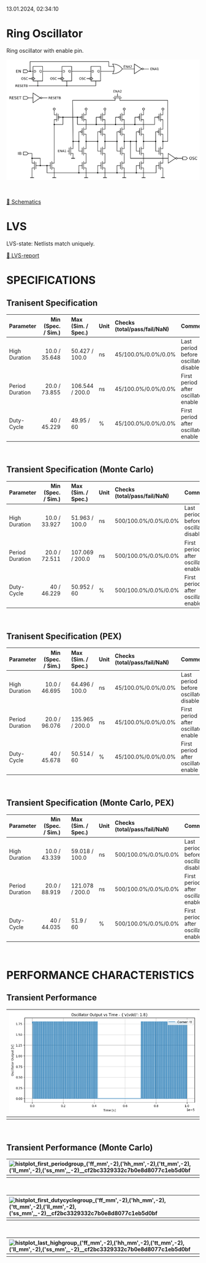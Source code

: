 13.01.2024, 02:34:10

# Ring Oscillator

Ring oscillator with enable pin.

![riosc](resources/riosc.png "riosc")

<br>

[🔗 Schematics](riosc_sch.pdf)<br>

# LVS
LVS-state: Netlists match uniquely.<br>

[🔗 LVS-report](riosc_riosc_netgen_comp.out)<br>

# SPECIFICATIONS

## Tranisent Specification<br>

| Parameter | Min (Spec. / Sim.) |      | Max (Sim. / Spec.) | Unit | Checks (total/pass/fail/NaN) | Comment |
| :-------- | -----------------: | :--: | :----------------- | :--- | :--------------------------- | ------- |
| High Duration | 10.0 / 35.648 | <svg height="20" width="150"><polyline points="3.0,3,3.0,17,147.0,17,147.0,3" style="fill:none;stroke:gray;stroke-width:1" /><polyline points="75.0,10.0,75.0,17" style="fill:none;stroke:gray;stroke-width:1" /><polyline points="44.03680000000001,10.0,67.6832,10.0" style="stroke:green;stroke-width:2" /><circle cx="44.03680000000001" cy="10.0" r="3" style="fill:green;stroke:green;stroke-width:0" /><circle cx="67.6832" cy="10.0" r="3" style="fill:green;stroke:green;stroke-width:0" /></svg> | 50.427 / 100.0 | ns | 45/100.0%/0.0%/0.0% | Last period before oscillator disable |
| Period Duration | 20.0 / 73.855 | <svg height="20" width="150"><polyline points="3.0,3,3.0,17,147.0,17,147.0,3" style="fill:none;stroke:gray;stroke-width:1" /><polyline points="75.0,10.0,75.0,17" style="fill:none;stroke:gray;stroke-width:1" /><polyline points="46.084095999999995,10.0,72.23487999999999,10.0" style="stroke:green;stroke-width:2" /><circle cx="46.084095999999995" cy="10.0" r="3" style="fill:green;stroke:green;stroke-width:0" /><circle cx="72.23487999999999" cy="10.0" r="3" style="fill:green;stroke:green;stroke-width:0" /></svg> | 106.544 / 200.0 | ns | 45/100.0%/0.0%/0.0% | First period after oscillator enable |
| Duty-Cycle | 40 / 45.229 | <svg height="20" width="150"><polyline points="3.0,3,3.0,17,147.0,17,147.0,3" style="fill:none;stroke:gray;stroke-width:1" /><polyline points="75.0,10.0,75.0,17" style="fill:none;stroke:gray;stroke-width:1" /><polyline points="40.64707200000001,10.0,74.639784,10.0" style="stroke:green;stroke-width:2" /><circle cx="40.64707200000001" cy="10.0" r="3" style="fill:green;stroke:green;stroke-width:0" /><circle cx="74.639784" cy="10.0" r="3" style="fill:green;stroke:green;stroke-width:0" /></svg> | 49.95 / 60 | % | 45/100.0%/0.0%/0.0% | First period after oscillator enable |

<br>


## Transient Specification (Monte Carlo)<br>

| Parameter | Min (Spec. / Sim.) |      | Max (Sim. / Spec.) | Unit | Checks (total/pass/fail/NaN) | Comment |
| :-------- | -----------------: | :--: | :----------------- | :--- | :--------------------------- | ------- |
| High Duration | 10.0 / 33.927 | <svg height="20" width="150"><polyline points="3.0,3,3.0,17,147.0,17,147.0,3" style="fill:none;stroke:gray;stroke-width:1" /><polyline points="75.0,10.0,75.0,17" style="fill:none;stroke:gray;stroke-width:1" /><polyline points="41.28320000000001,10.0,70.1408,10.0" style="stroke:green;stroke-width:2" /><circle cx="41.28320000000001" cy="10.0" r="3" style="fill:green;stroke:green;stroke-width:0" /><circle cx="70.1408" cy="10.0" r="3" style="fill:green;stroke:green;stroke-width:0" /></svg> | 51.963 / 100.0 | ns | 500/100.0%/0.0%/0.0% | Last period before oscillator disable |
| Period Duration | 20.0 / 72.511 | <svg height="20" width="150"><polyline points="3.0,3,3.0,17,147.0,17,147.0,3" style="fill:none;stroke:gray;stroke-width:1" /><polyline points="75.0,10.0,75.0,17" style="fill:none;stroke:gray;stroke-width:1" /><polyline points="45.008784,10.0,72.65512000000001,10.0" style="stroke:green;stroke-width:2" /><circle cx="45.008784" cy="10.0" r="3" style="fill:green;stroke:green;stroke-width:0" /><circle cx="72.65512000000001" cy="10.0" r="3" style="fill:green;stroke:green;stroke-width:0" /></svg> | 107.069 / 200.0 | ns | 500/100.0%/0.0%/0.0% | First period after oscillator enable |
| Duty-Cycle | 40 / 46.229 | <svg height="20" width="150"><polyline points="3.0,3,3.0,17,147.0,17,147.0,3" style="fill:none;stroke:gray;stroke-width:1" /><polyline points="75.0,10.0,75.0,17" style="fill:none;stroke:gray;stroke-width:1" /><polyline points="47.85175200000001,10.0,81.85425599999999,10.0" style="stroke:green;stroke-width:2" /><circle cx="47.85175200000001" cy="10.0" r="3" style="fill:green;stroke:green;stroke-width:0" /><circle cx="81.85425599999999" cy="10.0" r="3" style="fill:green;stroke:green;stroke-width:0" /></svg> | 50.952 / 60 | % | 500/100.0%/0.0%/0.0% | First period after oscillator enable |

<br>


## Tranisent Specification (PEX)<br>

| Parameter | Min (Spec. / Sim.) |      | Max (Sim. / Spec.) | Unit | Checks (total/pass/fail/NaN) | Comment |
| :-------- | -----------------: | :--: | :----------------- | :--- | :--------------------------- | ------- |
| High Duration | 10.0 / 46.695 | <svg height="20" width="150"><polyline points="3.0,3,3.0,17,147.0,17,147.0,3" style="fill:none;stroke:gray;stroke-width:1" /><polyline points="75.0,10.0,75.0,17" style="fill:none;stroke:gray;stroke-width:1" /><polyline points="61.711999999999996,10.0,90.1936,10.0" style="stroke:green;stroke-width:2" /><circle cx="61.711999999999996" cy="10.0" r="3" style="fill:green;stroke:green;stroke-width:0" /><circle cx="90.1936" cy="10.0" r="3" style="fill:green;stroke:green;stroke-width:0" /></svg> | 64.496 / 100.0 | ns | 45/100.0%/0.0%/0.0% | Last period before oscillator disable |
| Period Duration | 20.0 / 96.076 | <svg height="20" width="150"><polyline points="3.0,3,3.0,17,147.0,17,147.0,3" style="fill:none;stroke:gray;stroke-width:1" /><polyline points="75.0,10.0,75.0,17" style="fill:none;stroke:gray;stroke-width:1" /><polyline points="63.860775999999994,10.0,95.77224,10.0" style="stroke:green;stroke-width:2" /><circle cx="63.860775999999994" cy="10.0" r="3" style="fill:green;stroke:green;stroke-width:0" /><circle cx="95.77224" cy="10.0" r="3" style="fill:green;stroke:green;stroke-width:0" /></svg> | 135.965 / 200.0 | ns | 45/100.0%/0.0%/0.0% | First period after oscillator enable |
| Duty-Cycle | 40 / 45.678 | <svg height="20" width="150"><polyline points="3.0,3,3.0,17,147.0,17,147.0,3" style="fill:none;stroke:gray;stroke-width:1" /><polyline points="75.0,10.0,75.0,17" style="fill:none;stroke:gray;stroke-width:1" /><polyline points="43.88361600000001,10.0,78.70202400000001,10.0" style="stroke:green;stroke-width:2" /><circle cx="43.88361600000001" cy="10.0" r="3" style="fill:green;stroke:green;stroke-width:0" /><circle cx="78.70202400000001" cy="10.0" r="3" style="fill:green;stroke:green;stroke-width:0" /></svg> | 50.514 / 60 | % | 45/100.0%/0.0%/0.0% | First period after oscillator enable |

<br>


## Transient Specification (Monte Carlo, PEX)<br>

| Parameter | Min (Spec. / Sim.) |      | Max (Sim. / Spec.) | Unit | Checks (total/pass/fail/NaN) | Comment |
| :-------- | -----------------: | :--: | :----------------- | :--- | :--------------------------- | ------- |
| High Duration | 10.0 / 43.339 | <svg height="20" width="150"><polyline points="3.0,3,3.0,17,147.0,17,147.0,3" style="fill:none;stroke:gray;stroke-width:1" /><polyline points="75.0,10.0,75.0,17" style="fill:none;stroke:gray;stroke-width:1" /><polyline points="56.342400000000005,10.0,81.4288,10.0" style="stroke:green;stroke-width:2" /><circle cx="56.342400000000005" cy="10.0" r="3" style="fill:green;stroke:green;stroke-width:0" /><circle cx="81.4288" cy="10.0" r="3" style="fill:green;stroke:green;stroke-width:0" /></svg> | 59.018 / 100.0 | ns | 500/100.0%/0.0%/0.0% | Last period before oscillator disable |
| Period Duration | 20.0 / 88.919 | <svg height="20" width="150"><polyline points="3.0,3,3.0,17,147.0,17,147.0,3" style="fill:none;stroke:gray;stroke-width:1" /><polyline points="75.0,10.0,75.0,17" style="fill:none;stroke:gray;stroke-width:1" /><polyline points="58.13498400000001,10.0,83.8624,10.0" style="stroke:green;stroke-width:2" /><circle cx="58.13498400000001" cy="10.0" r="3" style="fill:green;stroke:green;stroke-width:0" /><circle cx="83.8624" cy="10.0" r="3" style="fill:green;stroke:green;stroke-width:0" /></svg> | 121.078 / 200.0 | ns | 500/100.0%/0.0%/0.0% | First period after oscillator enable |
| Duty-Cycle | 40 / 44.035 | <svg height="20" width="150"><polyline points="3.0,3,3.0,17,147.0,17,147.0,3" style="fill:none;stroke:gray;stroke-width:1" /><polyline points="75.0,10.0,75.0,17" style="fill:none;stroke:gray;stroke-width:1" /><polyline points="32.05300799999999,10.0,88.67877600000001,10.0" style="stroke:green;stroke-width:2" /><circle cx="32.05300799999999" cy="10.0" r="3" style="fill:green;stroke:green;stroke-width:0" /><circle cx="88.67877600000001" cy="10.0" r="3" style="fill:green;stroke:green;stroke-width:0" /></svg> | 51.9 / 60 | % | 500/100.0%/0.0%/0.0% | First period after oscillator enable |

<br>


# PERFORMANCE CHARACTERISTICS

## Transient Performance<br>

| ![xyplot_timev(osc)group_('tt',_-2)__8b374d1792399df7627c2edbbac266ec](xyplot_timev(osc)group_('tt',_-2)__8b374d1792399df7627c2edbbac266ec.png "") |
| :-- |
|  |
<br>

## Transient Performance (Monte Carlo)<br>

| ![histplot_first_periodgroup_('ff_mm',_-2),_('hh_mm',_-2),_('tt_mm',_-2),_('ll_mm',_-2),_('ss_mm',_-2)__cf2bc3329332c7b0e8d8077c1eb5d0bf](histplot_first_periodgroup_('ff_mm',_-2),_('hh_mm',_-2),_('tt_mm',_-2),_('ll_mm',_-2),_('ss_mm',_-2)__cf2bc3329332c7b0e8d8077c1eb5d0bf.png "") |
| :-- |
|  |
<br>

| ![histplot_first_dutycyclegroup_('ff_mm',_-2),_('hh_mm',_-2),_('tt_mm',_-2),_('ll_mm',_-2),_('ss_mm',_-2)__cf2bc3329332c7b0e8d8077c1eb5d0bf](histplot_first_dutycyclegroup_('ff_mm',_-2),_('hh_mm',_-2),_('tt_mm',_-2),_('ll_mm',_-2),_('ss_mm',_-2)__cf2bc3329332c7b0e8d8077c1eb5d0bf.png "") |
| :-- |
|  |
<br>

| ![histplot_last_highgroup_('ff_mm',_-2),_('hh_mm',_-2),_('tt_mm',_-2),_('ll_mm',_-2),_('ss_mm',_-2)__cf2bc3329332c7b0e8d8077c1eb5d0bf](histplot_last_highgroup_('ff_mm',_-2),_('hh_mm',_-2),_('tt_mm',_-2),_('ll_mm',_-2),_('ss_mm',_-2)__cf2bc3329332c7b0e8d8077c1eb5d0bf.png "") |
| :-- |
|  |
<br>
